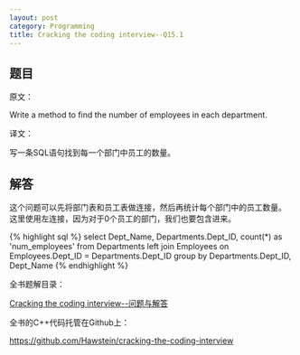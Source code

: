 ```yaml
---
layout: post
category: Programming
title: Cracking the coding interview--Q15.1
---
```


## 题目

原文：

Write a method to find the number of employees in each department.

译文：

写一条SQL语句找到每一个部门中员工的数量。

## 解答

这个问题可以先将部门表和员工表做连接，然后再统计每个部门中的员工数量。
这里使用左连接，因为对于0个员工的部门，我们也要包含进来。

{% highlight sql %}
select Dept_Name, Departments.Dept_ID, count(*) as 'num_employees'
from Departments
left join Employees
on Employees.Dept_ID = Departments.Dept_ID
group by Departments.Dept_ID, Dept_Name
{% endhighlight %}


全书题解目录：

[Cracking the coding interview--问题与解答](/posts/ctci-solutions-contents.html)

全书的C++代码托管在Github上：

<https://github.com/Hawstein/cracking-the-coding-interview>
